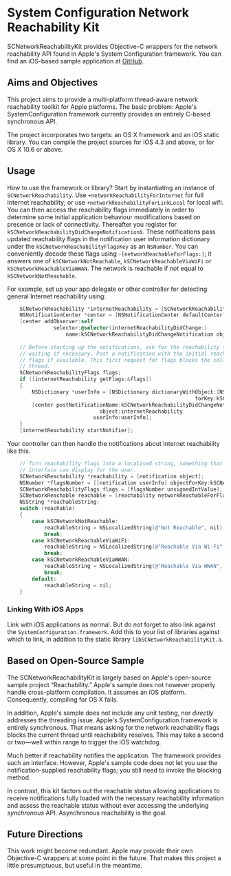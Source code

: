 # System Configuration Network Reachability Kit

SCNetworkReachabilityKit provides Objective-C wrappers for the network reachability API found in Apple's System Configuration framework. You can find an iOS-based sample application at [GitHub](https://github.com/royratcliffe/SCNetworkReachability).

## Aims and Objectives

This project aims to provide a multi-platform thread-aware network reachability toolkit for Apple platforms. The basic problem: Apple's SystemConfiguration framework currently provides an entirely C-based synchronous API.

The project incorporates two targets: an OS X framework and an iOS static library. You can compile the project sources for iOS 4.3 and above, or for OS X 10.6 or above.

## Usage

How to use the framework or library? Start by instantiating an instance of `SCNetworkReachability`. Use `+networkReachabilityForInternet` for full Internet reachability; or use `+networkReachabilityForLinkLocal` for local wifi. You can then access the reachability flags immediately in order to determine some initial application behaviour modifications based on presence or lack of connectivity. Thereafter you register for `kSCNetworkReachabilityDidChangeNotification`s. These notifications pass updated reachability flags in the notification user information dictionary under the `kSCNetworkReachabilityFlagsKey` as an `NSNumber`. You can conveniently decode these flags using `-[networkReachableForFlags:]`; it answers one of `kSCNetworkNotReachable`, `kSCNetworkReachableViaWiFi` or `kSCNetworkReachableViaWWAN`. The network is reachable if _not_ equal to `kSCNetworkNotReachable`.

For example, set up your app delegate or other controller for detecting general Internet reachability using:

```objective-c
	SCNetworkReachability *internetReachability = [SCNetworkReachability networkReachabilityForInternet];
	NSNotificationCenter *center = [NSNotificationCenter defaultCenter];
	[center addObserver:self
			   selector:@selector(internetReachabilityDidChange:)
				   name:kSCNetworkReachabilityDidChangeNotification object:nil];
	
	// Before starting up the notifications, ask for the reachability flags,
	// waiting if necessary. Post a notification with the initial reachability
	// flags if available. This first request for flags blocks the calling
	// thread.
	SCNetworkReachabilityFlags flags;
	if ([internetReachability getFlags:&flags])
	{
		NSDictionary *userInfo = [NSDictionary dictionaryWithObject:[NSNumber numberWithUnsignedInt:flags]
															 forKey:kSCNetworkReachabilityFlagsKey];
		[center postNotificationName:kSCNetworkReachabilityDidChangeNotification
							  object:internetReachability
							userInfo:userInfo];
	}
	[internetReachability startNotifier];
```

Your controller can then handle the notifications about Internet reachability like this.

```objective-c
	// Turn reachability flags into a localised string, something that the
	// interface can display for the user.
	SCNetworkReachability *reachability = [notification object];
	NSNumber *flagsNumber = [[notification userInfo] objectForKey:kSCNetworkReachabilityFlagsKey];
	SCNetworkReachabilityFlags flags = [flagsNumber unsignedIntValue];
	SCNetworkReachable reachable = [reachability networkReachableForFlags:flags];
	NSString *reachableString;
	switch (reachable)
	{
		case kSCNetworkNotReachable:
			reachableString = NSLocalizedString(@"Not Reachable", nil);
			break;
		case kSCNetworkReachableViaWiFi:
			reachableString = NSLocalizedString(@"Reachable Via Wi-Fi", nil);
			break;
		case kSCNetworkReachableViaWWAN:
			reachableString = NSLocalizedString(@"Reachable Via WWAN", nil);
			break;
		default:
			reachableString = nil;
	}
```

### Linking With iOS Apps

Link with iOS applications as normal. But do _not_ forget to also link against the `SystemConfiguration.framework`. Add this to your list of libraries against which to link, in addition to the static library `libSCNetworkReachabilityKit.a`.

## Based on Open-Source Sample

The SCNetworkReachabilityKit is largely based on Apple's open-source sample project “Reachability.” Apple's sample does not however properly handle cross-platform compilation. It assumes an iOS platform. Consequently, compiling for OS X fails.

In addition, Apple's sample does not include any unit testing, nor _directly_ addresses the threading issue. Apple's SystemConfiguration.framework is entirely synchronous. That means asking for the network reachability flags blocks the current thread until reachability resolves. This may take a second or two—well within range to trigger the iOS watchdog.

Much better if reachability notifies the application. The framework provides such an interface. However, Apple's sample code does not let you use the notification-supplied reachability flags; you still need to invoke the blocking method.

In contrast, this kit factors out the reachable status allowing applications to receive notifications fully loaded with the necessary reachability information and assess the reachable status without ever accessing the underlying _synchronous_ API. Asynchronous reachability is the goal.

## Future Directions

This work might become redundant. Apple may provide their own Objective-C wrappers at some point in the future. That makes this project a little presumptuous, but useful in the meantime.
